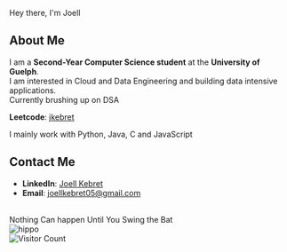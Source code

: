 Hey there, I'm Joell

## About Me
 I am a **Second-Year Computer Science student** at the **University of Guelph**. <br>
 I am interested in Cloud and Data Engineering and building data intensive applications. <br>
 Currently brushing up on DSA

 **Leetcode**: [jkebret](https://leetcode.com/u/jkebret/)

 I mainly work with Python, Java, C and JavaScript

## Contact Me
- **LinkedIn**: [Joell Kebret](https://www.linkedin.com/in/joell-kebret-a0558a346/)
- **Email**: joellkebret05@gmail.com 

<br/>Nothing Can happen Until You Swing the Bat <br/>
![hippo](https://media3.giphy.com/media/aUovxH8Vf9qDu/giphy.gif) <br/>
![Visitor Count](https://komarev.com/ghpvc/?username=JoellKebret&label=Visitors&color=0e75b6&style=flat)
